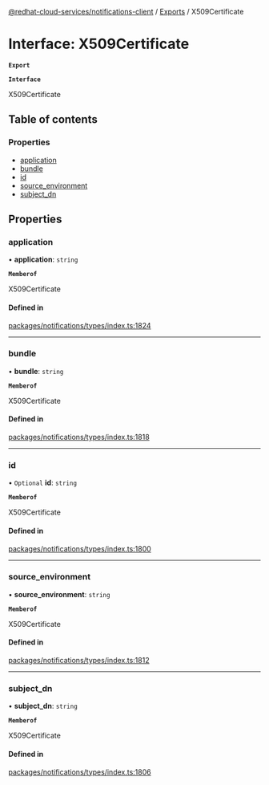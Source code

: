 [@redhat-cloud-services/notifications-client](../README.md) / [Exports](../modules.md) / X509Certificate

# Interface: X509Certificate

**`Export`**

**`Interface`**

X509Certificate

## Table of contents

### Properties

- [application](X509Certificate.md#application)
- [bundle](X509Certificate.md#bundle)
- [id](X509Certificate.md#id)
- [source\_environment](X509Certificate.md#source_environment)
- [subject\_dn](X509Certificate.md#subject_dn)

## Properties

### application

• **application**: `string`

**`Memberof`**

X509Certificate

#### Defined in

[packages/notifications/types/index.ts:1824](https://github.com/mkholjuraev/javascript-clients/blob/master/packages/notifications/types/index.ts#L1824)

___

### bundle

• **bundle**: `string`

**`Memberof`**

X509Certificate

#### Defined in

[packages/notifications/types/index.ts:1818](https://github.com/mkholjuraev/javascript-clients/blob/master/packages/notifications/types/index.ts#L1818)

___

### id

• `Optional` **id**: `string`

**`Memberof`**

X509Certificate

#### Defined in

[packages/notifications/types/index.ts:1800](https://github.com/mkholjuraev/javascript-clients/blob/master/packages/notifications/types/index.ts#L1800)

___

### source\_environment

• **source\_environment**: `string`

**`Memberof`**

X509Certificate

#### Defined in

[packages/notifications/types/index.ts:1812](https://github.com/mkholjuraev/javascript-clients/blob/master/packages/notifications/types/index.ts#L1812)

___

### subject\_dn

• **subject\_dn**: `string`

**`Memberof`**

X509Certificate

#### Defined in

[packages/notifications/types/index.ts:1806](https://github.com/mkholjuraev/javascript-clients/blob/master/packages/notifications/types/index.ts#L1806)
